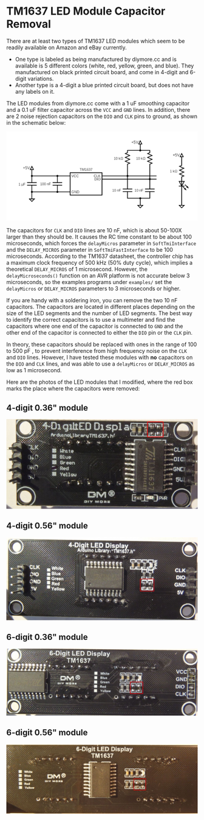 # TM1637 LED Module Capacitor Removal

There are at least two types of TM1637 LED modules which seem to be readily
available on Amazon and eBay currently. 

* One type is labeled as being manufactured by diymore.cc and is available is 5
  different colors (white, red, yellow, green, and blue).  They manufactured on
  black printed circuit board, and come in 4-digit and 6-digit variations.
* Another type is a 4-digit a blue printed circuit board, but does not have any
  labels on it.

The LED modules from diymore.cc come with a 1 uF smoothing capacitor and a 0.1
uF filter capacitor across the `VCC` and `GND` lines. In addition, there are 2
noise rejection capacitors on the `DIO` and `CLK` pins to ground, as shown in
the schematic below:

![TM1637 LED Module Schematic](tm1637-led-module-schematic.png)

The capacitors for `CLK` and `DIO` lines are 10 nF, which is about 50-100X
larger than they should be. It causes the RC time constant to be about 100
microseconds, which forces the `delayMicros` parameter in `SoftTmiInterface` and
the `DELAY_MICROS` parameter in `SoftTmiFastInterface` to be 100 microseconds.
According to the TM1637 datasheet, the controller chip has a maximum clock
frequency of 500 kHz (50% duty cycle), which implies a theoretical
`DELAY_MICROS` of 1 microsecond. However, the `delayMicroseconds()` function on
an AVR platform is not accurate below 3 microseconds, so the examples programs
under `examples/` set the `delayMicros` or `DELAY_MICROS` parameters to 3
microseconds or higher.

If you are handy with a soldering iron, you can remove the two 10 nF capacitors.
The capacitors are located in different places depending on the size of the LED
segments and the number of LED segments. The best way to identify the correct
capacitors is to use a multimeter and find the capacitors where one end of the
capacitor is connected to `GND` and the other end of the capacitor is connected
to either the `DIO` pin or the `CLK` pin.

In theory, these capacitors should be replaced with ones in the range of 100 to
500 pF , to prevent interference from high frequency noise on the `CLK` and
`DIO` lines. However, I have tested these modules with **no** capacitors on the
`DIO` and `CLK` lines, and was able to use a `delayMicros` or `DELAY_MICROS` as
low as 1 microsecond.

Here are the photos of the LED modules that I modified, where the red box marks
the place where the capacitors were removed:

## 4-digit 0.36" module

![TM1637 4-digit 0.36"](TM1637-4-36-marked.jpg)

## 4-digit 0.56" module

![TM1637 4-digit 0.56"](TM1637-4-56-marked.jpg)

## 6-digit 0.36" module

![TM1637 6-digit 0.36"](TM1637-6-36-marked.jpg)

## 6-digit 0.56" module

![TM1637 6-digit 0.56"](TM1637-6-56-marked.jpg)
